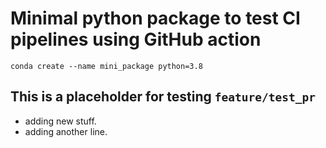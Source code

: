 # Minimal python package to test CI pipelines using GitHub action


```
conda create --name mini_package python=3.8

```

## This is a placeholder for testing `feature/test_pr`

* adding new stuff.
* adding another line.